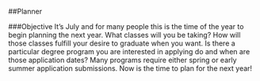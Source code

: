 ##Planner

###Objective
It’s July and for many people this is the time of the year to begin planning the next year. What classes will you be taking? How will those classes fulfill your desire to graduate when you want. Is there a particular degree program you are interested in applying do and when are those application dates? Many programs require either spring or early summer application submissions. Now is the time to plan for the next year!
